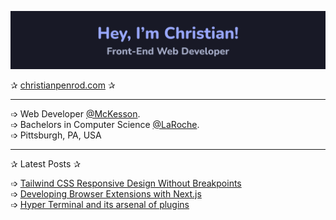 [<img src="assets/banner.png" alt="Hey, I'm Christian. Front-End Web Developer (https://www.christianpenrod.com)" title="Hey, I'm Christian. Front-End Web Developer (https://www.christianpenrod.com)"/>](https://www.christianpenrod.com)

✰ [christianpenrod.com](https://www.christianpenrod.com) ✰

---

➩ Web Developer [@McKesson](https://www.mckesson.com/). <br />
➩ Bachelors in Computer Science [@LaRoche](https://www.laroche.edu/Academics/Areas_of_Study/Computer_Science/Degrees_and_Requirements/?pid=16). <br />
➩ Pittsburgh, PA, USA

---

✰ Latest Posts ✰

<!-- POSTS_START -->
➩ [Tailwind CSS Responsive Design Without Breakpoints](https://www.christianpenrod.com/blog/tailwindcss-responsive-design-without-breakpoints/)<br/>
➩ [Developing Browser Extensions with Next.js](https://www.christianpenrod.com/blog/developing-browser-extensions-with-nextjs/)<br/>
➩ [Hyper Terminal and its arsenal of plugins](https://www.christianpenrod.com/blog/hyper-terminal-and-its-arsenal-of-plugins/)<br/>
<!-- POSTS_END -->
